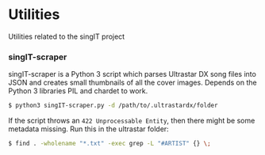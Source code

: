 # Utilities
Utilities related to the singIT project

### singIT-scraper
singIT-scraper is a Python 3 script which parses Ultrastar DX song files into JSON and creates small thumbnails of all the cover images. Depends on the Python 3 libraries PIL and chardet to work.

```sh
$ python3 singIT-scraper.py -d /path/to/.ultrastardx/folder
```

If the script throws an `422 Unprocessable Entity`, then there might be some metadata missing. Run this in the ultrastar folder: 

```sh
$ find . -wholename "*.txt" -exec grep -L "#ARTIST" {} \;
```
